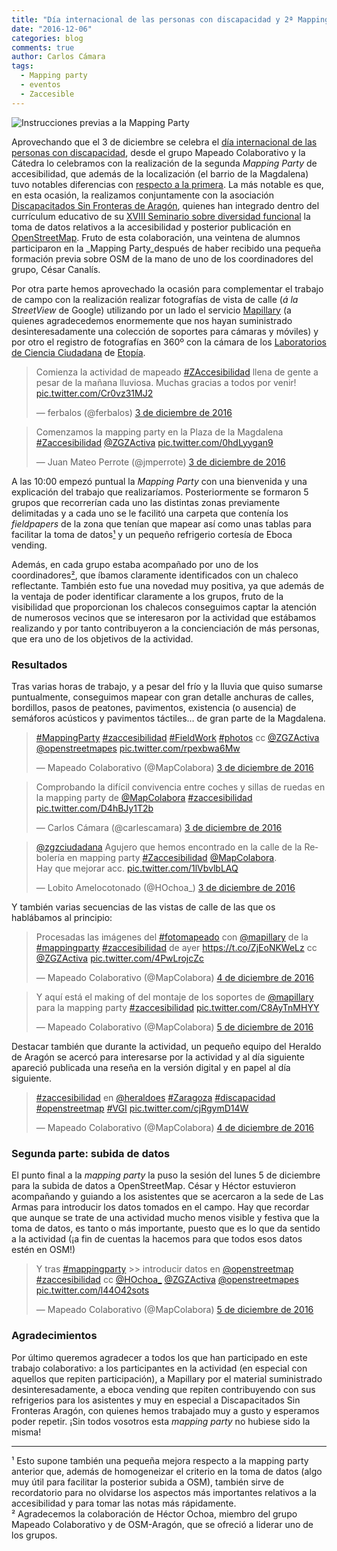 ```yaml
---
title: "Día internacional de las personas con discapacidad y 2ª Mapping Party #zAccesibilidad"
date: "2016-12-06"
categories: blog
comments: true
author: Carlos Cámara
tags:
  - Mapping party
  - eventos
  - Zaccesible
---
```


![Instrucciones previas a la Mapping Party](http://zaccesible.usj.es/media/photo_2016-12-09_09-52-50.jpg)

Aprovechando que el 3 de diciembre se celebra el [día internacional de las personas con discapacidad](https://es.wikipedia.org/wiki/D%C3%ADa_Internacional_de_las_Personas_con_Discapacidad), desde el grupo Mapeado Colaborativo y la Cátedra lo celebramos con la realización de la segunda _Mapping Party_ de accesibilidad, que además de la localización (el barrio de la Magdalena) tuvo notables diferencias con [respecto a la primera](http://blogzac.es/mapping-party-zaccesibilidad-67-9-mayo/). La más notable es que, en esta ocasión, la realizamos conjuntamente con la asociación [Discapacitados Sin Fronteras de Aragón](https://discapacitadossinfronteras.com/), quienes han integrado dentro del currículum educativo de su [XVIII Seminario sobre diversidad funcional](https://discapacitadossinfronteras.com/seminarios/) la toma de datos relativos a la accesibilidad y posterior publicación en [OpenStreetMap](http://openstreetmap.org). Fruto de esta colaboración, una veintena de alumnos participaron en la _Mapping Party_después de haber recibido una pequeña formación previa sobre OSM de la mano de uno de los coordinadores del grupo, César Canalís.

Por otra parte hemos aprovechado la ocasión para complementar el trabajo de campo con la realización realizar fotografías de vista de calle (_á la StreetView_ de Google) utilizando por un lado el servicio [Mapillary](http://mapillary.com) (a quienes agradecedemos enormemente que nos hayan suministrado desinteresadamente una colección de soportes para cámaras y móviles) y por otro el registro de fotografías en 360º con la cámara de los [Laboratorios de Ciencia Ciudadana](http://cesar-etopia.bifi.es) de [Etopía](http://www.zaragoza.es/ciudad/etopia/).

<blockquote class="twitter-tweet" data-lang="es"><p lang="es" dir="ltr">Comienza la actividad de mapeado <a href="https://twitter.com/hashtag/ZAccesibilidad?src=hash">#ZAccesibilidad</a> llena de gente a pesar de la mañana lluviosa. Muchas gracias a todos por venir! <a href="https://t.co/Cr0vz31MJ2">pic.twitter.com/Cr0vz31MJ2</a></p>&mdash; ferbalos (@ferbalos) <a href="https://twitter.com/ferbalos/status/804981276675571712">3 de diciembre de 2016</a></blockquote>
<script async src="//platform.twitter.com/widgets.js" charset="utf-8"></script>

<blockquote class="twitter-tweet" data-lang="es"><p lang="es" dir="ltr">Comenzamos la mapping party en la Plaza de la Magdalena <a href="https://twitter.com/hashtag/Zaccesibilidad?src=hash">#Zaccesibilidad</a> <a href="https://twitter.com/ZGZActiva">@ZGZActiva</a> <a href="https://t.co/0hdLyygan9">pic.twitter.com/0hdLyygan9</a></p>&mdash; Juan Mateo Perrote (@jmperrote) <a href="https://twitter.com/jmperrote/status/804982054081413120">3 de diciembre de 2016</a></blockquote>
<script async src="//platform.twitter.com/widgets.js" charset="utf-8"></script>

A las 10:00 empezó puntual la _Mapping Party_ con una bienvenida y una explicación del trabajo que realizaríamos. Posteriormente se formaron 5 grupos que recorrerían cada uno las distintas zonas previamente delimitadas y a cada uno se le facilitó una carpeta que contenía los _fieldpapers_ de la zona que tenían que mapear así como unas tablas para facilitar la toma de datos[¹](#fncde4de26) y un pequeño refrigerio cortesía de Eboca vending.

Además, en cada grupo estaba acompañado por uno de los coordinadores[²](#fn2), que íbamos claramente identificados con un chaleco reflectante. También esto fue una novedad muy positiva, ya que además de la ventaja de poder identificar claramente a los grupos, fruto de la visibilidad que proporcionan los chalecos conseguimos captar la atención de numerosos vecinos que se interesaron por la actividad que estábamos realizando y por tanto contribuyeron a la concienciación de más personas, que era uno de los objetivos de la actividad.

### Resultados

Tras varias horas de trabajo, y a pesar del frío y la lluvia que quiso sumarse puntualmente, conseguimos mapear con gran detalle anchuras de calles, bordillos, pasos de peatones, pavimentos, existencia (o ausencia) de semáforos acústicos y pavimentos táctiles… de gran parte de la Magdalena.

<blockquote class="twitter-tweet" data-lang="es"><p lang="und" dir="ltr"><a href="https://twitter.com/hashtag/MappingParty?src=hash">#MappingParty</a> <a href="https://twitter.com/hashtag/zaccesibilidad?src=hash">#zaccesibilidad</a> <a href="https://twitter.com/hashtag/FieldWork?src=hash">#FieldWork</a> <a href="https://twitter.com/hashtag/photos?src=hash">#photos</a> cc <a href="https://twitter.com/ZGZActiva">@ZGZActiva</a> <a href="https://twitter.com/openstreetmapes">@openstreetmapes</a> <a href="https://t.co/rpexbwa6Mw">pic.twitter.com/rpexbwa6Mw</a></p>&mdash; Mapeado Colaborativo (@MapColabora) <a href="https://twitter.com/MapColabora/status/804998801006149632">3 de diciembre de 2016</a></blockquote>
<script async src="//platform.twitter.com/widgets.js" charset="utf-8"></script>

<blockquote class="twitter-tweet" data-lang="es"><p lang="es" dir="ltr">Comprobando la difícil convivencia entre coches y sillas de ruedas en la mapping party de <a href="https://twitter.com/MapColabora">@MapColabora</a> <a href="https://twitter.com/hashtag/zaccesibilidad?src=hash">#zaccesibilidad</a> <a href="https://t.co/D4hBJy1T2b">pic.twitter.com/D4hBJy1T2b</a></p>&mdash; Carlos Cámara (@carlescamara) <a href="https://twitter.com/carlescamara/status/805008907433283584">3 de diciembre de 2016</a></blockquote>
<script async src="//platform.twitter.com/widgets.js" charset="utf-8"></script>

<blockquote class="twitter-tweet" data-lang="es"><p lang="es" dir="ltr"><a href="https://twitter.com/zgzciudadana">@zgzciudadana</a> Agujero que hemos encontrado en la calle de la Rebolería en mapping party <a href="https://twitter.com/hashtag/Zaccesibilidad?src=hash">#Zaccesibilidad</a> <a href="https://twitter.com/MapColabora">@MapColabora</a>.<br>Hay que mejorar acc. <a href="https://t.co/1lVbvlbLAQ">pic.twitter.com/1lVbvlbLAQ</a></p>&mdash; Lobito Amelocotonado (@HOchoa_) <a href="https://twitter.com/HOchoa_/status/805068038185844737">3 de diciembre de 2016</a></blockquote>
<script async src="//platform.twitter.com/widgets.js" charset="utf-8"></script>

Y también varias secuencias de las vistas de calle de las que os hablábamos al principio:

<blockquote class="twitter-tweet" data-lang="es"><p lang="es" dir="ltr">Procesadas las imágenes del <a href="https://twitter.com/hashtag/fotomapeado?src=hash">#fotomapeado</a> con <a href="https://twitter.com/mapillary">@mapillary</a> de la <a href="https://twitter.com/hashtag/mappingparty?src=hash">#mappingparty</a> <a href="https://twitter.com/hashtag/zaccesibilidad?src=hash">#zaccesibilidad</a> de ayer <a href="https://t.co/ZjEoNKWeLz">https://t.co/ZjEoNKWeLz</a> cc <a href="https://twitter.com/ZGZActiva">@ZGZActiva</a> <a href="https://t.co/4PwLrojcZc">pic.twitter.com/4PwLrojcZc</a></p>&mdash; Mapeado Colaborativo (@MapColabora) <a href="https://twitter.com/MapColabora/status/805353748025503745">4 de diciembre de 2016</a></blockquote>
<script async src="//platform.twitter.com/widgets.js" charset="utf-8"></script>

<blockquote class="twitter-tweet" data-lang="es"><p lang="es" dir="ltr">Y aquí está el making of del montaje de los soportes de <a href="https://twitter.com/mapillary">@mapillary</a>  para la mapping party <a href="https://twitter.com/hashtag/zaccesibilidad?src=hash">#zaccesibilidad</a> <a href="https://t.co/C8AyTnMHYY">pic.twitter.com/C8AyTnMHYY</a></p>&mdash; Mapeado Colaborativo (@MapColabora) <a href="https://twitter.com/MapColabora/status/805709215549575168">5 de diciembre de 2016</a></blockquote>
<script async src="//platform.twitter.com/widgets.js" charset="utf-8"></script>

Destacar también que durante la actividad, un pequeño equipo del Heraldo de Aragón se acercó para interesarse por la actividad y al día siguiente apareció publicada una reseña en la versión digital y en papel al día siguiente.

<blockquote class="twitter-tweet" data-lang="es"><p lang="und" dir="ltr"><a href="https://twitter.com/hashtag/zaccesibilidad?src=hash">#zaccesibilidad</a> en <a href="https://twitter.com/heraldoes">@heraldoes</a> <a href="https://twitter.com/hashtag/Zaragoza?src=hash">#Zaragoza</a> <a href="https://twitter.com/hashtag/discapacidad?src=hash">#discapacidad</a> <a href="https://twitter.com/hashtag/openstreetmap?src=hash">#openstreetmap</a> <a href="https://twitter.com/hashtag/VGI?src=hash">#VGI</a> <a href="https://t.co/cjRgymD14W">pic.twitter.com/cjRgymD14W</a></p>&mdash; Mapeado Colaborativo (@MapColabora) <a href="https://twitter.com/MapColabora/status/805380064250658816">4 de diciembre de 2016</a></blockquote>
<script async src="//platform.twitter.com/widgets.js" charset="utf-8"></script>

### Segunda parte: subida de datos

El punto final a la _mapping party_ la puso la sesión del lunes 5 de diciembre para la subida de datos a OpenStreetMap. César y Héctor estuvieron acompañando y guiando a los asistentes que se acercaron a la sede de Las Armas para introducir los datos tomados en el campo. Hay que recordar que aunque se trate de una actividad mucho menos visible y festiva que la toma de datos, es tanto o más importante, puesto que es lo que da sentido a la actividad (¡a fin de cuentas la hacemos para que todos esos datos estén en OSM!)

<blockquote class="twitter-tweet" data-lang="es"><p lang="es" dir="ltr">Y tras <a href="https://twitter.com/hashtag/mappingparty?src=hash">#mappingparty</a> &gt;&gt; introducir datos en <a href="https://twitter.com/openstreetmap">@openstreetmap</a> <a href="https://twitter.com/hashtag/zaccesibilidad?src=hash">#zaccesibilidad</a> cc <a href="https://twitter.com/HOchoa_">@HOchoa_</a> <a href="https://twitter.com/ZGZActiva">@ZGZActiva</a> <a href="https://twitter.com/openstreetmapes">@openstreetmapes</a> <a href="https://t.co/l44O42sots">pic.twitter.com/l44O42sots</a></p>&mdash; Mapeado Colaborativo (@MapColabora) <a href="https://twitter.com/MapColabora/status/805755794776014848">5 de diciembre de 2016</a></blockquote>
<script async src="//platform.twitter.com/widgets.js" charset="utf-8"></script>

### Agradecimientos

Por último queremos agradecer a todos los que han participado en este trabajo colaborativo: a los participantes en la actividad (en especial con aquellos que repiten participación), a Mapillary por el material suministrado desinteresadamente, a eboca vending que repiten contribuyendo con sus refrigerios para los asistentes y muy en especial a Discapacitados Sin Fronteras Aragón, con quienes hemos trabajado muy a gusto y esperamos poder repetir. ¡Sin todos vosotros esta _mapping party_ no hubiese sido la misma!

______

<div id="fncde4de26">¹ Esto supone también una pequeña mejora respecto a la mapping party anterior que, además de homogeneizar el criterio en la toma de datos (algo muy útil para facilitar la posterior subida a OSM), también sirve de recordatorio para no olvidarse los aspectos más importantes relativos a la accesibilidad y para tomar las notas más rápidamente.</div>

<div id="fn2">² Agradecemos la colaboración de Héctor Ochoa, miembro del grupo Mapeado Colaborativo y de OSM-Aragón, que se ofreció a liderar uno de los grupos.</div>

</div>
